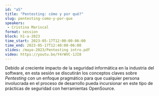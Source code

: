 ```yaml
---
id: "a5"
title: "Pentesting: cómo y por qué?"
slug: pentesting-como-y-por-que
speakers:
 - Cristina Mariscal
format: session
block: h1-a-2023
time_start: 2023-05-17T12:00:00-06:00
time_end: 2023-05-17T12:40:00-06:00
slides: /mayo-2023/Pentesting intro.pdf
video: https://youtu.be/Y4rWVC-1JI8
---
```


Debido al creciente impacto de la seguridad informática en la industria del software, en esta sesión se discutirán los conceptos claves sobre *Pentesting* con un enfoque pragmático para que cualquier persona involucrada en el proceso de desarrollo pueda incursionar en este tipo de prácticas de seguridad con herramientas OpenSource.